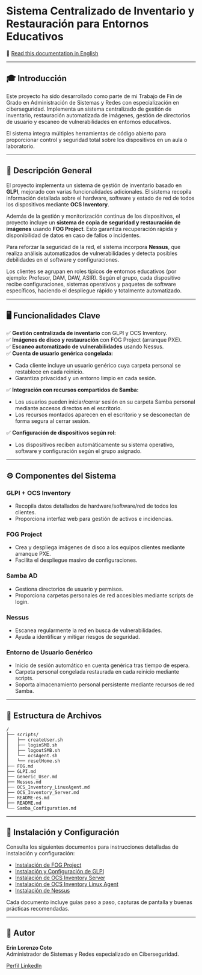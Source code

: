 
# Sistema Centralizado de Inventario y Restauración para Entornos Educativos

📖 [Read this documentation in English](README.md)

---

## 🎓 Introducción

Este proyecto ha sido desarrollado como parte de mi Trabajo de Fin de Grado en Administración de Sistemas y Redes con especialización en ciberseguridad. Implementa un sistema centralizado de gestión de inventario, restauración automatizada de imágenes, gestión de directorios de usuario y escaneo de vulnerabilidades en entornos educativos.

El sistema integra múltiples herramientas de código abierto para proporcionar control y seguridad total sobre los dispositivos en un aula o laboratorio.

---

## 🚀 Descripción General

El proyecto implementa un sistema de gestión de inventario basado en **GLPI**, mejorado con varias funcionalidades adicionales. El sistema recopila información detallada sobre el hardware, software y estado de red de todos los dispositivos mediante **OCS Inventory**. 

Además de la gestión y monitorización continua de los dispositivos, el proyecto incluye un **sistema de copia de seguridad y restauración de imágenes** usando **FOG Project**. Esto garantiza recuperación rápida y disponibilidad de datos en caso de fallos o incidentes.

Para reforzar la seguridad de la red, el sistema incorpora **Nessus**, que realiza análisis automatizados de vulnerabilidades y detecta posibles debilidades en el software y configuraciones.

Los clientes se agrupan en roles típicos de entornos educativos (por ejemplo: Profesor, DAM, DAW, ASIR). Según el grupo, cada dispositivo recibe configuraciones, sistemas operativos y paquetes de software específicos, haciendo el despliegue rápido y totalmente automatizado.

---

## 🖥️ Funcionalidades Clave

✅ **Gestión centralizada de inventario** con GLPI y OCS Inventory.  
✅ **Imágenes de disco y restauración** con FOG Project (arranque PXE).  
✅ **Escaneo automatizado de vulnerabilidades** usando Nessus.  
✅ **Cuenta de usuario genérica congelada:**  
- Cada cliente incluye un usuario genérico cuya carpeta personal se restablece en cada reinicio.
- Garantiza privacidad y un entorno limpio en cada sesión.

✅ **Integración con recursos compartidos de Samba:**  
- Los usuarios pueden iniciar/cerrar sesión en su carpeta Samba personal mediante accesos directos en el escritorio.
- Los recursos montados aparecen en el escritorio y se desconectan de forma segura al cerrar sesión.

✅ **Configuración de dispositivos según rol:**  
- Los dispositivos reciben automáticamente su sistema operativo, software y configuración según el grupo asignado.

---

## ⚙️ Componentes del Sistema

### GLPI + OCS Inventory
- Recopila datos detallados de hardware/software/red de todos los clientes.
- Proporciona interfaz web para gestión de activos e incidencias.

### FOG Project
- Crea y despliega imágenes de disco a los equipos clientes mediante arranque PXE.
- Facilita el despliegue masivo de configuraciones.

### Samba AD
- Gestiona directorios de usuario y permisos.
- Proporciona carpetas personales de red accesibles mediante scripts de login.

### Nessus
- Escanea regularmente la red en busca de vulnerabilidades.
- Ayuda a identificar y mitigar riesgos de seguridad.

### Entorno de Usuario Genérico
- Inicio de sesión automático en cuenta genérica tras tiempo de espera.
- Carpeta personal congelada restaurada en cada reinicio mediante scripts.
- Soporta almacenamiento personal persistente mediante recursos de red Samba.

---

## 📂 Estructura de Archivos

```
/
├── scripts/
│   ├── createUser.sh
│   ├── loginSMB.sh
│   ├── logoutSMB.sh
│   └── ocsAgent.sh
│   └── resetHome.sh
├── FOG.md
├── GLPI.md
├── Generic_User.md
├── Nessus.md
├── OCS_Inventory_LinuxAgent.md
├── OCS_Inventory_Server.md
├── README-es.md
├── README.md
└── Samba_Configuration.md
```

---

## 📝 Instalación y Configuración

Consulta los siguientes documentos para instrucciones detalladas de instalación y configuración:

- [Instalación de FOG Project](FOG.md)
- [Instalación y Configuración de GLPI](GLPI.md)
- [Instalación de OCS Inventory Server](OCS_Inventory_Server.md)
- [Instalación de OCS Inventory Linux Agent](OCS_Inventory_LinuxAgent.md)
- [Instalación de Nessus](Nessus.md)

Cada documento incluye guías paso a paso, capturas de pantalla y buenas prácticas recomendadas.

---

## 👤 Autor

**Erín Lorenzo Coto**  
Administrador de Sistemas y Redes especializado en Ciberseguridad.

[Perfil LinkedIn](www.linkedin.com/in/erín-lorenzo-coto)

